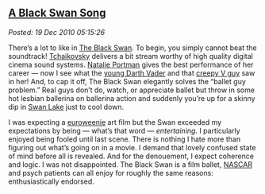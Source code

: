 [A Black Swan
Song](http://bakerjd99.wordpress.com/2010/12/19/a-black-swan-song/)
---------------------------------------------------------------------------------

*Posted: 19 Dec 2010 05:15:26*

There’s a lot to like in [The Black
Swan](http://www.foxsearchlight.com/blackswan/). To begin, you simply
cannot beat the soundtrack!
[Tchaikovsky](http://www.classical.net/music/comp.lst/tchaikovsky.php)
delivers a bit stream worthy of high quality digital cinema sound
systems. [Natalie Portman](http://www.natalieportman.com/) gives the
best performance of her career — now I see what the [young Darth
Vader](http://www.starwars.com/databank/character/anakinskywalker/) and
that [creepy V guy](http://www.rottentomatoes.com/m/v\_for\_vendetta/)
saw in her! And, to cap it off, The Black Swan elegantly solves the
“ballet guy problem.” Real guys don’t do, watch, or appreciate ballet
but throw in some hot lesbian ballerina on ballerina action and suddenly
you’re up for a skinny dip in [Swan
Lake](http://www.youtube.com/watch?v=3bYTomI-Uiw) just to cool down.

I was expecting a
[euroweenie](http://www.urbandictionary.com/define.php?term=euroweenie)
art film but the Swan exceeded my expectations by being — what’s that
word — *entertaining*. I particularly enjoyed being fooled until last
scene. There is nothing I hate more than figuring out what’s going on in
a movie. I demand that lovely confused state of mind before all is
revealed. And for the denouement, I expect coherence and logic. I was
not disappointed. The Black Swan is a film ballet,
[NASCAR](http://auto-racing.speedtv.com/article/alms-black-swan-confirms-porsche-gt-entry/)
and psych patients can all enjoy for roughly the same reasons:
enthusiastically endorsed.
